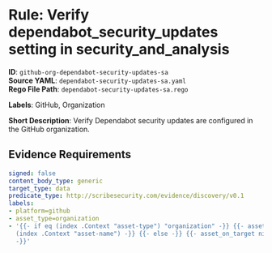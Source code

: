 # Rule: Verify dependabot_security_updates setting in security_and_analysis

**ID**: `github-org-dependabot-security-updates-sa`  
**Source YAML**: `dependabot-security-updates-sa.yaml`  
**Rego File Path**: `dependabot-security-updates-sa.rego`  

**Labels**: GitHub, Organization

**Short Description**: Verify Dependabot security updates are configured in the GitHub organization.

## Evidence Requirements

```yaml
signed: false
content_body_type: generic
target_type: data
predicate_type: http://scribesecurity.com/evidence/discovery/v0.1
labels:
- platform=github
- asset_type=organization
- '{{- if eq (index .Context "asset-type") "organization" -}} {{- asset_on_target
  (index .Context "asset-name") -}} {{- else -}} {{- asset_on_target nil -}} {{- end
  -}}'
```
